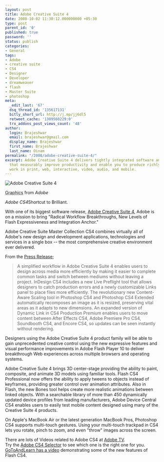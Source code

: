 ```yaml
---
layout: post
title: Adobe Creative Suite 4
date: 2008-10-02 11:30:12.000000000 +05:30
type: post
parent_id: '0'
published: true
password: ''
status: publish
categories:
- General
tags:
- Adobe
- creative suite
- CS4
- Designer
- Developer
- dreamweaver
- flash
- Master Suite
- photoshop
meta:
  _edit_last: '67'
  dsq_thread_id: '135617131'
  bitly_short_url: http://j.mp/jj6dl5
  retweet_cache: '1309560229:0'
  trx_addons_post_views_count: '48'
author:
  login: Brajeshwar
  email: brajeshwar@gmail.com
  display_name: Brajeshwar
  first_name: Brajeshwar
  last_name: Oinam
permalink: "/2008/adobe-creative-suite-4/"
excerpt: Adobe Creative Suite 4 delivers tightly integrated software and services
  that measurably improve productivity and enable you to produce richly expressive
  work in print, web, interactive, video, audio, and mobile.
---
```

<div class="figure"><img src="/static/2008/10/adobe-cs4.jpg" alt="Adobe Creative Suite 4" />
<p class="credit"><abbr class="type" title="Graphics">Graphics</abbr> from <cite>Adobe</cite></p>
<p class="caption"><em class="title">Adobe CS4</em>Shortcut to Brilliant.</p>
</div>
<p><!--more-->With one of its biggest software release, <a href="http://www.adobe.com/products/creativesuite/suiteselector/">Adobe Creative Suite 4</a>, Adobe is on a mission to bring "Radical Workflow Breakthroughs, New Levels of Flash Expressiveness and Integration Anchor."</p>
<p>Adobe Creative Suite Master Collection CS4 combines virtually all of Adobe's new design and development applications, technologies and services in a single box -- the most comprehensive creative environment ever delivered.</p>
<p>From the <a href="http://www.adobe.com/aboutadobe/pressroom/pressreleases/200809/092308AdobeCS4Family.html">Press Release</a>;</p>
<blockquote><p>A simplified workflow in Adobe Creative Suite 4 enables users to design across media more efficiently by making it easier to complete common tasks and switch between mediums without leaving a project. InDesign CS4 includes a new Live Preflight tool that allows designers to catch production errors and a newly customizable Links panel to place files more efficiently. The revolutionary new Content-Aware Scaling tool in Photoshop CS4 and Photoshop CS4 Extended automatically recomposes an image as it is resized, preserving vital areas as it adapts to new dimensions. An expanded version of Dynamic Link in CS4 Production Premium enables users to move content between After Effects CS4, Adobe Premiere Pro CS4, Soundbooth CS4, and Encore CS4, so updates can be seen instantly without rendering.</p></blockquote>
<p>Designers using the Adobe Creative Suite 4 product family will be able to gain unprecedented creative control using the new expressive features and visual performance improvements in Adobe Flash Player 10 to deliver breakthrough Web experiences across multiple browsers and operating systems.</p>
<p>Adobe Creative Suite 4 brings 3D center-stage providing the ability to paint, composite, and animate 3D models using familiar tools. Flash CS4 Professional now offers the ability to apply tweens to objects instead of keyframes, providing greater control over animation attributes. Also in Flash, the new Bones tool helps create more realistic animations between linked objects. With a searchable library of more than 450 dynamically updated device profiles from leading manufacturers, Adobe Device Central CS4 enables users to easily test mobile content designed using many of the Creative Suite 4 products.</p>
<p>On Apple's MacBook Air or the latest generation MacBook Pros, Photoshop CS4 supports multi-touch gestures. Using your multi-touch trackpad in CS4 lets you rotate, pinch to zoom, and even "throw" images across the screen.</p>
<p>There are lots of Videos related to Adobe CS4 at <a href="http://tv.adobe.com/">Adobe TV</a>.<br />
Try the <a href="http://www.adobe.com/products/creativesuite/suiteselector/">Adobe CS4 Selector</a> to see which one is the right one for you.<br />
<a href="http://www.gotoandlearn.com/play?id=87">GoToAndLearn has a video</a> demonstrating some of the new features of Flash CS4.</p>
